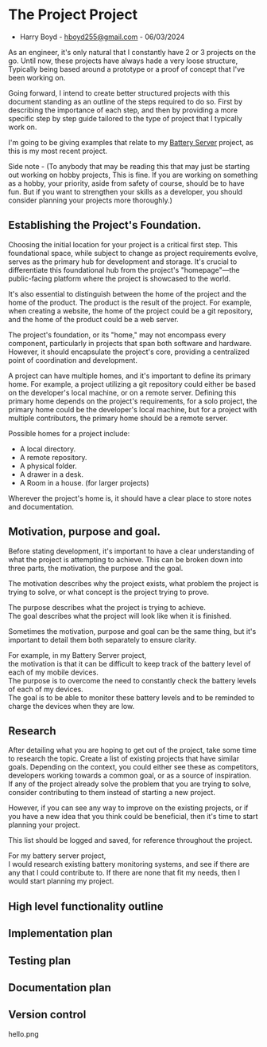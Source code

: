 # The Project Project

- Harry Boyd - hboyd255@gmail.com - 06/03/2024

As an engineer, it's only natural that I constantly have 2 or 3 projects on the
go. Until now, these projects have always hade a very loose structure, Typically
being based around a prototype or a proof of concept that I've been working on.

Going forward, I intend to create better structured projects with this document
standing as an outline of the steps required to do so. First by describing the
importance of each step, and then by providing a more specific step by step
guide tailored to the type of project that I typically work on.

I'm going to be giving examples that relate to my
[Battery Server](https://github.com/HBoyd255/BatteryServer) project, as this is
my most recent project.

Side note - (To anybody that may be reading this that may just be starting out
working on hobby projects, This is fine. If you are working on something as a
hobby, your priority, aside from safety of course, should be to have fun. But if
you want to strengthen your skills as a developer, you should consider planning
your projects more thoroughly.)

## Establishing the Project's Foundation.

Choosing the initial location for your project is a critical first step. This
foundational space, while subject to change as project requirements evolve,
serves as the primary hub for development and storage. It's crucial to
differentiate this foundational hub from the project's "homepage"—the
public-facing platform where the project is showcased to the world.

It's also essential to distinguish between the home of the project and the home
of the product. The product is the result of the project. For example, when
creating a website, the home of the project could be a git repository, and the
home of the product could be a web server.

The project's foundation, or its "home," may not encompass every component,
particularly in projects that span both software and hardware. However, it
should encapsulate the project's core, providing a centralized point of
coordination and development.

A project can have multiple homes, and it's important to define its primary
home. For example, a project utilizing a git repository could either be based on
the developer's local machine, or on a remote server. Defining this primary home
depends on the project's requirements, for a solo project, the primary home
could be the developer's local machine, but for a project with multiple
contributors, the primary home should be a remote server.

Possible homes for a project include:

- A local directory.
- A remote repository.
- A physical folder.
- A drawer in a desk.
- A Room in a house. (for larger projects)

Wherever the project's home is, it should have a clear place to store notes and
documentation.

## Motivation, purpose and goal.

Before stating development, it's important to have a clear understanding of what
the project is attempting to achieve. This can be broken down into three parts,
the motivation, the purpose and the goal.

The motivation describes why the project exists, what problem the project is
trying to solve, or what concept is the project trying to prove.

The purpose describes what the project is trying to achieve.  
The goal describes what the project will look like when it is finished.

Sometimes the motivation, purpose and goal can be the same thing, but it's
important to detail them both separately to ensure clarity.

For example, in my Battery Server project,  
the motivation is that it can be difficult to keep track of the battery level of
each of my mobile devices.  
The purpose is to overcome the need to constantly check the battery levels of
each of my devices.  
The goal is to be able to monitor these battery levels and to be reminded to
charge the devices when they are low.

## Research

After detailing what you are hoping to get out of the project, take some time to
research the topic. Create a list of existing projects that have similar goals.
Depending on the context, you could either see these as competitors, developers
working towards a common goal, or as a source of inspiration.  
If any of the project already solve the problem that you are trying to solve,
consider contributing to them instead of starting a new project.

However, if you can see any way to improve on the existing projects, or if you
have a new idea that you think could be beneficial, then it's time to start
planning your project.

This list should be logged and saved, for reference throughout the project.

For my battery server project,  
I would research existing battery monitoring systems, and see if there are any
that I could contribute to. If there are none that fit my needs, then I would
start planning my project.

## High level functionality outline

## Implementation plan

## Testing plan

## Documentation plan

## Version control



hello.png